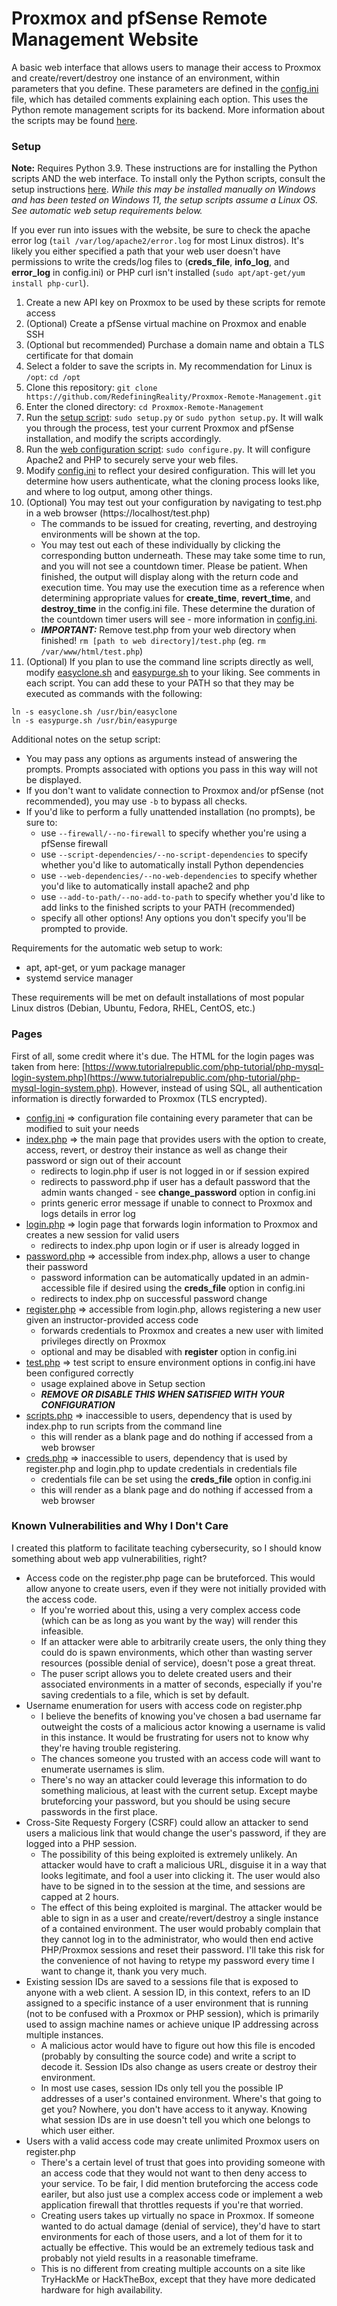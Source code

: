 # Proxmox and pfSense Remote Management Website

A basic web interface that allows users to manage their access to Proxmox and create/revert/destroy one instance of an environment, within parameters that you define. These parameters are defined in the [config.ini](web/config.ini) file, which has detailed comments explaining each option. This uses the Python remote management scripts for its backend. More information about the scripts may be found [here](Scripts.md).

### Setup
**Note:** Requires Python 3.9. These instructions are for installing the Python scripts AND the web interface. To install only the Python scripts, consult the setup instructions [here](Scripts.md).
*While this may be installed manually on Windows and has been tested on Windows 11, the setup scripts assume a Linux OS. See automatic web setup requirements below.*

If you ever run into issues with the website, be sure to check the apache error log (`tail /var/log/apache2/error.log` for most Linux distros). It's likely you either specified a path that your web user doesn't have permissions to write the creds/log files to (**creds_file**, **info_log**, and **error_log** in config.ini) or PHP curl isn't installed (`sudo apt/apt-get/yum install php-curl`).
1. Create a new API key on Proxmox to be used by these scripts for remote access
1. (Optional) Create a pfSense virtual machine on Proxmox and enable SSH
1. (Optional but recommended) Purchase a domain name and obtain a TLS certificate for that domain
1. Select a folder to save the scripts in. My recommendation for Linux is `/opt`: `cd /opt`
1. Clone this repository: `git clone https://github.com/RedefiningReality/Proxmox-Remote-Management.git`
1. Enter the cloned directory: `cd Proxmox-Remote-Management`
1. Run the [setup script](setup.py): `sudo setup.py` or `sudo python setup.py`. It will walk you through the process, test your current Proxmox and pfSense installation, and modify the scripts accordingly.
1. Run the [web configuration script](configure.py): `sudo configure.py`. It will configure Apache2 and PHP to securely serve your web files.
1. Modify [config.ini](web/config.ini) to reflect your desired configuration. This will let you determine how users authenticate, what the cloning process looks like, and where to log output, among other things.
1. (Optional) You may test out your configuration by navigating to test.php in a web browser (https://localhost/test.php)
   - The commands to be issued for creating, reverting, and destroying environments will be shown at the top.
   - You may test out each of these individually by clicking the corresponding button underneath. These may take some time to run, and you will not see a countdown timer. Please be patient. When finished, the output will display along with the return code and execution time. You may use the execution time as a reference when determining appropriate values for **create_time**, **revert_time**, and **destroy_time** in the config.ini file. These determine the duration of the countdown timer users will see - more information in [config.ini](web/config.ini).
   - ***IMPORTANT:*** Remove test.php from your web directory when finished! `rm [path to web directory]/test.php` (eg. `rm /var/www/html/test.php`)
1. (Optional) If you plan to use the command line scripts directly as well, modify [easyclone.sh](scripts/easyclone.sh) and [easypurge.sh](scripts/easypurge.sh) to your liking. See comments in each script.
You can add these to your PATH so that they may be executed as commands with the following:
```
ln -s easyclone.sh /usr/bin/easyclone
ln -s easypurge.sh /usr/bin/easypurge
```

Additional notes on the setup script:
- You may pass any options as arguments instead of answering the prompts. Prompts associated with options you pass in this way will not be displayed.
- If you don't want to validate connection to Proxmox and/or pfSense (not recommended), you may use `-b` to bypass all checks.
- If you'd like to perform a fully unattended installation (no prompts), be sure to:
  - use `--firewall/--no-firewall` to specify whether you're using a pfSense firewall
  - use `--script-dependencies/--no-script-dependencies` to specify whether you'd like to automatically install Python dependencies
  - use `--web-dependencies/--no-web-dependencies` to specify whether you'd like to automatically install apache2 and php
  - use `--add-to-path/--no-add-to-path` to specify whether you'd like to add links to the finished scripts to your PATH (recommended)
  - specify all other options! Any options you don't specify you'll be prompted to provide.

Requirements for the automatic web setup to work:
 - apt, apt-get, or yum package manager
 - systemd service manager

These requirements will be met on default installations of most popular Linux distros (Debian, Ubuntu, Fedora, RHEL, CentOS, etc.)

### Pages
First of all, some credit where it's due. The HTML for the login pages was taken from here: [https://www.tutorialrepublic.com/php-tutorial/php-mysql-login-system.php](https://www.tutorialrepublic.com/php-tutorial/php-mysql-login-system.php). However, instead of using SQL, all authentication information is directly forwarded to Proxmox (TLS encrypted).
- [config.ini](web/config.ini) ⇒ configuration file containing every parameter that can be modified to suit your needs
- [index.php](web/index.php) ⇒ the main page that provides users with the option to create, access, revert, or destroy their instance as well as change their password or sign out of their account
  - redirects to login.php if user is not logged in or if session expired
  - redirects to password.php if user has a default password that the admin wants changed - see **change_password** option in config.ini
  - prints generic error message if unable to connect to Proxmox and logs details in error log
- [login.php](web/login.php) ⇒ login page that forwards login information to Proxmox and creates a new session for valid users
  - redirects to index.php upon login or if user is already logged in
- [password.php](web/password.php) ⇒ accessible from index.php, allows a user to change their password
  - password information can be automatically updated in an admin-accessible file if desired using the **creds_file** option in config.ini
  - redirects to index.php on successful password change
- [register.php](web/register.php) ⇒ accessible from login.php, allows registering a new user given an instructor-provided access code
  - forwards credentials to Proxmox and creates a new user with limited privileges directly on Proxmox
  - optional and may be disabled with **register** option in config.ini
- [test.php](web/test.php) ⇒ test script to ensure environment options in config.ini have been configured correctly
  - usage explained above in Setup section
  - ***REMOVE OR DISABLE THIS WHEN SATISFIED WITH YOUR CONFIGURATION***
- [scripts.php](web/scripts.php) ⇒ inaccessible to users, dependency that is used by index.php to run scripts from the command line
  - this will render as a blank page and do nothing if accessed from a web browser
- [creds.php](web/creds.php) ⇒ inaccessible to users, dependency that is used by register.php and login.php to update credentials in credentials file
  - credentials file can be set using the **creds_file** option in config.ini
  - this will render as a blank page and do nothing if accessed from a web browser

### Known Vulnerabilities and Why I Don't Care
I created this platform to facilitate teaching cybersecurity, so I should know something about web app vulnerabilities, right?
- Access code on the register.php page can be bruteforced. This would allow anyone to create users, even if they were not initially provided with the access code.
  - If you're worried about this, using a very complex access code (which can be as long as you want by the way) will render this infeasible.
  - If an attacker were able to arbitrarily create users, the only thing they could do is spawn environments, which other than wasting server resources (possible denial of service), doesn't pose a great threat.
  - The puser script allows you to delete created users and their associated environments in a matter of seconds, especially if you're saving credentials to a file, which is set by default.
- Username enumeration for users with access code on register.php
  - I believe the benefits of knowing you've chosen a bad username far outweight the costs of a malicious actor knowing a username is valid in this instance. It would be frustrating for users not to know why they're having trouble registering.
  - The chances someone you trusted with an access code will want to enumerate usernames is slim.
  - There's no way an attacker could leverage this information to do something malicious, at least with the current setup. Except maybe bruteforcing your password, but you should be using secure passwords in the first place.
- Cross-Site Requesty Forgery (CSRF) could allow an attacker to send users a malicious link that would change the user's password, if they are logged into a PHP session.
  - The possibility of this being exploited is extremely unlikely. An attacker would have to craft a malicious URL, disguise it in a way that looks legitimate, and fool a user into clicking it. The user would also have to be signed in to the session at the time, and sessions are capped at 2 hours.
  - The effect of this being exploited is marginal. The attacker would be able to sign in as a user and create/revert/destroy a single instance of a contained environment. The user would probably complain that they cannot log in to the administrator, who would then end active PHP/Proxmox sessions and reset their password. I'll take this risk for the convenience of not having to retype my password every time I want to change it, thank you very much.
- Existing session IDs are saved to a sessions file that is exposed to anyone with a web client. A session ID, in this context, refers to an ID assigned to a specific instance of a user environment that is running (not to be confused with a Proxmox or PHP session), which is primarily used to assign machine names or achieve unique IP addressing across multiple instances.
  - A malicious actor would have to figure out how this file is encoded (probably by consulting the source code) and write a script to decode it. Session IDs also change as users create or destroy their environment.
  - In most use cases, session IDs only tell you the possible IP addresses of a user's contained environment. Where's that going to get you? Nowhere, you don't have access to it anyway. Knowing what session IDs are in use doesn't tell you which one belongs to which user either.
- Users with a valid access code may create unlimited Proxmox users on register.php
  - There's a certain level of trust that goes into providing someone with an access code that they would not want to then deny access to your service. To be fair, I did mention bruteforcing the access code eariler, but also just use a complex access code or implement a web application firewall that throttles requests if you're that worried.
  - Creating users takes up virtually no space in Proxmox. If someone wanted to do actual damage (denial of service), they'd have to start environments for each of those users, and a lot of them for it to actually be effective. This would be an extremely tedious task and probably not yield results in a reasonable timeframe.
  - This is no different from creating multiple accounts on a site like TryHackMe or HackTheBox, except that they have more dedicated hardware for high availability.
